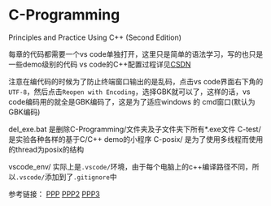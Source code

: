 <!--
 * @Author: your name
 * @Date: 2020-09-20 16:10:02
 * @LastEditTime: 2021-01-10 23:11:30
 * @LastEditors: Please set LastEditors
 * @Description: In User Settings Edit
 * @FilePath: \Ch07d:\code\C-Programming\README.md
-->
# C-Programming
Principles and Practice Using C++ (Second Edition)

每章的代码都需要一个vs code单独打开，这里只是简单的语法学习，写的也只是一些demo级别的代码
vs code的C++配置过程详见[CSDN](https://blog.csdn.net/bat67/article/details/76095813)


注意在编代码的时候为了防止终端窗口输出的是乱码，点击vs code界面右下角的`UTF-8`，然后点击`Reopen with Encoding`，选择GBK就可以了，这样的话，vs code编码用的就全是GBK编码了，这是为了适应windows 的 cmd窗口(默认为GBK编码)

del_exe.bat 是删除C-Programming/文件夹及子文件夹下所有*.exe文件
C-test/ 是实验各种各样的基于C/C++ demo的小程序
C-posix/ 是为了使用多线程而使用的thread为posix的结构

vscode_env/ 实际上是`.vscode/`环境，由于每个电脑上的c++编译路径不同，所以`.vscode/`添加到了`.gitignore`中

参考链接：
[PPP](https://github.com/thelastpolaris/Programming-Principles-and-Practice-Using-C-)
[PPP2](https://github.com/Jtaim/Programming-Principles-and-Practice-Using-Cpp)
[PPP3](https://github.com/bewuethr/stroustrup-ppp)